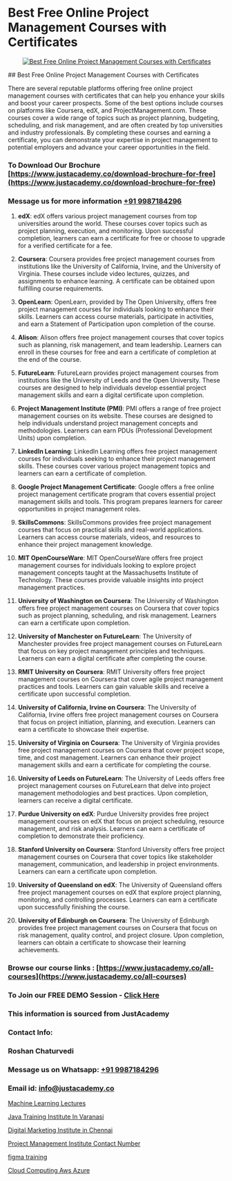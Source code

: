 # Best Free Online Project Management Courses with Certificates

<p align="center">
  <a href="https://justacademy.co/course-detail/pmp-certification-training">
    <img src="https://justacademy.co/storage2/course_image/1709713463_course_image.webp" alt="Best Free Online Project Management Courses with Certificates">
  </a>
</p>
## Best Free Online Project Management Courses with Certificates

There are several reputable platforms offering free online project management courses with certificates that can help you enhance your skills and boost your career prospects. Some of the best options include courses on platforms like Coursera, edX, and ProjectManagement.com. These courses cover a wide range of topics such as project planning, budgeting, scheduling, and risk management, and are often created by top universities and industry professionals. By completing these courses and earning a certificate, you can demonstrate your expertise in project management to potential employers and advance your career opportunities in the field.
### To Download Our Brochure [https://www.justacademy.co/download-brochure-for-free](https://www.justacademy.co/download-brochure-for-free)
### Message us for more information [+91 9987184296](https://api.whatsapp.com/send?phone=919987184296)
1) **edX**: edX offers various project management courses from top universities around the world. These courses cover topics such as project planning, execution, and monitoring. Upon successful completion, learners can earn a certificate for free or choose to upgrade for a verified certificate for a fee.

2) **Coursera**: Coursera provides free project management courses from institutions like the University of California, Irvine, and the University of Virginia. These courses include video lectures, quizzes, and assignments to enhance learning. A certificate can be obtained upon fulfilling course requirements.

3) **OpenLearn**: OpenLearn, provided by The Open University, offers free project management courses for individuals looking to enhance their skills. Learners can access course materials, participate in activities, and earn a Statement of Participation upon completion of the course.

4) **Alison**: Alison offers free project management courses that cover topics such as planning, risk management, and team leadership. Learners can enroll in these courses for free and earn a certificate of completion at the end of the course.

5) **FutureLearn**: FutureLearn provides project management courses from institutions like the University of Leeds and the Open University. These courses are designed to help individuals develop essential project management skills and earn a digital certificate upon completion.

6) **Project Management Institute (PMI)**: PMI offers a range of free project management courses on its website. These courses are designed to help individuals understand project management concepts and methodologies. Learners can earn PDUs (Professional Development Units) upon completion.

7) **LinkedIn Learning**: LinkedIn Learning offers free project management courses for individuals seeking to enhance their project management skills. These courses cover various project management topics and learners can earn a certificate of completion.

8) **Google Project Management Certificate**: Google offers a free online project management certificate program that covers essential project management skills and tools. This program prepares learners for career opportunities in project management roles.

9) **SkillsCommons**: SkillsCommons provides free project management courses that focus on practical skills and real-world applications. Learners can access course materials, videos, and resources to enhance their project management knowledge.

10) **MIT OpenCourseWare**: MIT OpenCourseWare offers free project management courses for individuals looking to explore project management concepts taught at the Massachusetts Institute of Technology. These courses provide valuable insights into project management practices.

11) **University of Washington on Coursera**: The University of Washington offers free project management courses on Coursera that cover topics such as project planning, scheduling, and risk management. Learners can earn a certificate upon completion.

12) **University of Manchester on FutureLearn**: The University of Manchester provides free project management courses on FutureLearn that focus on key project management principles and techniques. Learners can earn a digital certificate after completing the course.

13) **RMIT University on Coursera**: RMIT University offers free project management courses on Coursera that cover agile project management practices and tools. Learners can gain valuable skills and receive a certificate upon successful completion.

14) **University of California, Irvine on Coursera**: The University of California, Irvine offers free project management courses on Coursera that focus on project initiation, planning, and execution. Learners can earn a certificate to showcase their expertise.

15) **University of Virginia on Coursera**: The University of Virginia provides free project management courses on Coursera that cover project scope, time, and cost management. Learners can enhance their project management skills and earn a certificate for completing the course.

16) **University of Leeds on FutureLearn**: The University of Leeds offers free project management courses on FutureLearn that delve into project management methodologies and best practices. Upon completion, learners can receive a digital certificate.

17) **Purdue University on edX**: Purdue University provides free project management courses on edX that focus on project scheduling, resource management, and risk analysis. Learners can earn a certificate of completion to demonstrate their proficiency.

18) **Stanford University on Coursera**: Stanford University offers free project management courses on Coursera that cover topics like stakeholder management, communication, and leadership in project environments. Learners can earn a certificate upon completion.

19) **University of Queensland on edX**: The University of Queensland offers free project management courses on edX that explore project planning, monitoring, and controlling processes. Learners can earn a certificate upon successfully finishing the course.

20) **University of Edinburgh on Coursera**: The University of Edinburgh provides free project management courses on Coursera that focus on risk management, quality control, and project closure. Upon completion, learners can obtain a certificate to showcase their learning achievements.

### Browse our course links : [https://www.justacademy.co/all-courses](https://www.justacademy.co/all-courses) 
### To Join our FREE DEMO Session - [Click Here](https://www.justacademy.co/register-for-course-demo)


### This information is sourced from JustAcademy
### Contact Info:
### Roshan Chaturvedi
### Message us on Whatsapp: [+91 9987184296](https://api.whatsapp.com/send?phone=919987184296)
### Email id: [info@justacademy.co](mailto:info@justacademy.co)
                
[Machine Learning Lectures](https://www.linkedin.com/pulse/machine-learning-lectures-justacademy-brisbane-7b0se?trackingId=fy5aeN0H1OTSKes2Zrk23A%3D%3D&lipi=urn%3Ali%3Apage%3Ad_flagship3_company_admin%3Bvio13MbtTumTY%2Fh1upXELA%3D%3D)

[Java Training Institute In Varanasi](https://www.linkedin.com/pulse/java-training-institute-varanasi-justacademy-hyderabad-qv8ue?trackingId=u7lXEPXyN6pVttNlSg8oqA%3D%3D&lipi=urn%3Ali%3Apage%3Ad_flagship3_company_admin%3BvVOqf8C4SxiY2jOCpJpYGg%3D%3D)

[Digital Marketing Institute in Chennai](https://medium.com/@mahi3106/digital-marketing-institute-in-chennai-cfeb55092c4c)

[Project Management Institute Contact Number](https://medium.com/@mahi3106/project-management-institute-contact-number-40ae83458ccc)

[figma training](https://justacademyin.github.io/justacademy/figma-training)

[Cloud Computing Aws Azure](https://justacademyin.github.io/justacademy/cloud-computing-aws-azure)


